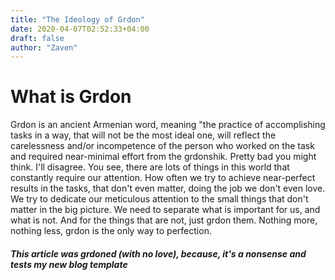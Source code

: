 ```yaml
---
title: "The Ideology of Grdon"
date: 2020-04-07T02:52:33+04:00
draft: false
author: "Zaven"
---
```


# What is Grdon

Grdon is an ancient Armenian word, meaning "the practice of accomplishing tasks in a way, that will not be the most ideal one, will reflect the carelessness and/or incompetence of the person who worked on the task and required near-minimal effort from the grdonshik.
Pretty bad you might think. I'll disagree. You see, there are lots of things in this world that constantly require our attention. How often we try to achieve near-perfect results in the tasks, that don't even matter, doing the job we don't even love. We try to dedicate our meticulous attention to the small things that don't matter in the big picture. We need to separate what is important for us, and what is not. And for the things that are not, just grdon them. Nothing more, nothing less, grdon is the only way to perfection.

##### This article was grdoned (with no love), because, it's a nonsense and tests my new blog template
